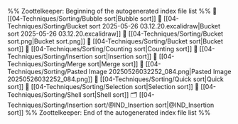 %% Zoottelkeeper: Beginning of the autogenerated index file list  %%
📄 [[04-Techniques/Sorting/Bubble sort|Bubble sort]]
📄 [[04-Techniques/Sorting/Bucket sort 2025-05-26 03.12.20.excalidraw|Bucket sort 2025-05-26 03.12.20.excalidraw]]
📄 [[04-Techniques/Sorting/Bucket sort.png|Bucket sort.png]]
📄 [[04-Techniques/Sorting/Bucket sort|Bucket sort]]
📄 [[04-Techniques/Sorting/Counting sort|Counting sort]]
📄 [[04-Techniques/Sorting/Insertion sort|Insertion sort]]
📄 [[04-Techniques/Sorting/Merge sort|Merge sort]]
📄 [[04-Techniques/Sorting/Pasted Image 20250526032252_084.png|Pasted Image 20250526032252_084.png]]
📄 [[04-Techniques/Sorting/Quick sort|Quick sort]]
📄 [[04-Techniques/Sorting/Selection sort|Selection sort]]
📄 [[04-Techniques/Sorting/Shell sort|Shell sort]]
🗂️ [[04-Techniques/Sorting/Insertion sort/@IND_Insertion sort|@IND_Insertion sort]]
%% Zoottelkeeper: End of the autogenerated index file list  %%
